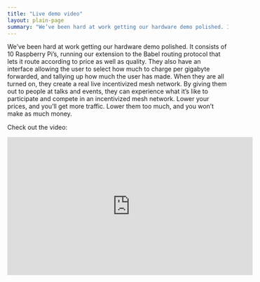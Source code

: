 ```yaml
---
title: "Live demo video"
layout: plain-page
summary: "We’ve been hard at work getting our hardware demo polished. It consists of 10 Raspberry Pi’s, running our extension to the Babel routing protocol that lets it route according to price as well as quality."
---
```



We’ve been hard at work getting our hardware demo polished. It consists of 10 Raspberry Pi’s, running our extension to the Babel routing protocol that lets it route according to price as well as quality. They also have an interface allowing the user to select how much to charge per gigabyte forwarded, and tallying up how much the user has made. When they are all turned on, they create a real live incentivized mesh network. By giving them out to people at talks and events, they can experience what it’s like to participate and compete in an incentivized mesh network. Lower your prices, and you’ll get more traffic. Lower them too much, and you won’t make as much money.

Check out the video:

<iframe width="560" height="315" src="https://www.youtube.com/embed/IyFEYEcHJyA?rel=0" frameborder="0" allowfullscreen></iframe>
